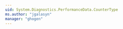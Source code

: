 ```yaml
---
uid: System.Diagnostics.PerformanceData.CounterType
ms.author: "jgalasyn"
manager: "ghogen"
---
```

